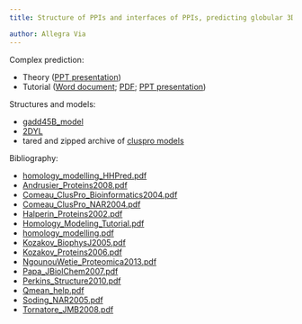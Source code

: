 ```yaml
---
title: Structure of PPIs and interfaces of PPIs, predicting globular 3D structure

author: Allegra Via
---
```


Complex prediction:

- Theory ([PPT presentation](./AllegraVia-PPI-complex_prediction-Theory.pptx))
- Tutorial ([Word document](AllegraVia-PPI-complex_prediction-Tutorial.docx); [PDF](AllegraVia-PPI-complex_prediction-Tutorial.pdf); [PPT presentation](AllegraVia-PPI-complex_prediction-Tutorial.pptx))

Structures and models:

- [gadd45B_model](./gadd45B_model.pdb)
- [2DYL](./2DYL.pdb)
- tared and zipped archive of [cluspro models](./cluspro_models.tar.gz)

Bibliography:

- [homology_modelling_HHPred.pdf](./biblio/homology_modelling_HHPred.pdf)
- [Andrusier_Proteins2008.pdf](./biblio/Andrusier_Proteins2008.pdf)
- [Comeau_ClusPro_Bioinformatics2004.pdf](./biblio/Comeau_ClusPro_Bioinformatics2004.pdf)
- [Comeau_ClusPro_NAR2004.pdf](./biblio/Comeau_ClusPro_NAR2004.pdf)
- [Halperin_Proteins2002.pdf](./biblio/Halperin_Proteins2002.pdf)
- [Homology_Modeling_Tutorial.pdf](./biblio/Homology_Modeling_Tutorial.pdf)
- [homology_modelling.pdf](./biblio/homology_modelling.pdf)
- [Kozakov_BiophysJ2005.pdf](./biblio/Kozakov_BiophysJ2005.pdf)
- [Kozakov_Proteins2006.pdf](./biblio/Kozakov_Proteins2006.pdf)
- [NgounouWetie_Proteomica2013.pdf](./biblio/NgounouWetie_Proteomica2013.pdf)
- [Papa_JBiolChem2007.pdf](./biblio/Papa_JBiolChem2007.pdf)
- [Perkins_Structure2010.pdf](./biblio/Perkins_Structure2010.pdf)
- [Qmean_help.pdf](./biblio/Qmean_help.pdf)
- [Soding_NAR2005.pdf](./biblio/Soding_NAR2005.pdf)
- [Tornatore_JMB2008.pdf](./biblio/Tornatore_JMB2008.pdf)


